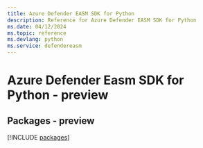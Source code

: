 ```yaml
---
title: Azure Defender EASM SDK for Python
description: Reference for Azure Defender EASM SDK for Python
ms.date: 04/12/2024
ms.topic: reference
ms.devlang: python
ms.service: defendereasm
---
```

# Azure Defender Easm SDK for Python - preview
## Packages - preview
[!INCLUDE [packages](defender-easm-index.md)]